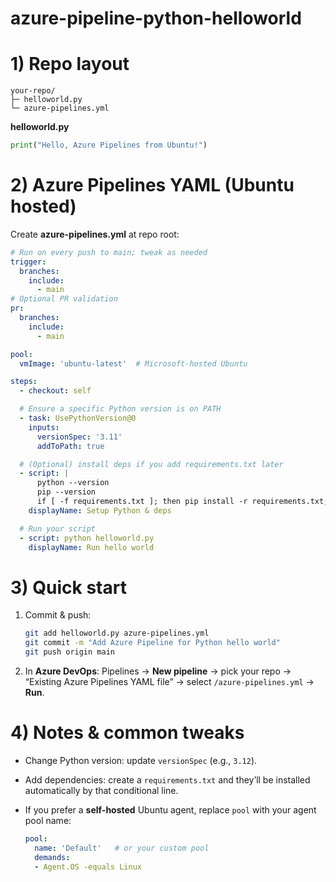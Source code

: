 # azure-pipeline-python-helloworld

# 1) Repo layout

```
your-repo/
├─ helloworld.py
└─ azure-pipelines.yml
```

**helloworld.py**

```python
print("Hello, Azure Pipelines from Ubuntu!")
```

# 2) Azure Pipelines YAML (Ubuntu hosted)

Create **azure-pipelines.yml** at repo root:

```yaml
# Run on every push to main; tweak as needed
trigger:
  branches:
    include:
      - main
# Optional PR validation
pr:
  branches:
    include:
      - main

pool:
  vmImage: 'ubuntu-latest'  # Microsoft-hosted Ubuntu

steps:
  - checkout: self

  # Ensure a specific Python version is on PATH
  - task: UsePythonVersion@0
    inputs:
      versionSpec: '3.11'
      addToPath: true

  # (Optional) install deps if you add requirements.txt later
  - script: |
      python --version
      pip --version
      if [ -f requirements.txt ]; then pip install -r requirements.txt; fi
    displayName: Setup Python & deps

  # Run your script
  - script: python helloworld.py
    displayName: Run hello world
```

# 3) Quick start

1. Commit & push:

   ```bash
   git add helloworld.py azure-pipelines.yml
   git commit -m "Add Azure Pipeline for Python hello world"
   git push origin main
   ```
2. In **Azure DevOps**: Pipelines → **New pipeline** → pick your repo → “Existing Azure Pipelines YAML file” → select `/azure-pipelines.yml` → **Run**.

# 4) Notes & common tweaks

* Change Python version: update `versionSpec` (e.g., `3.12`).
* Add dependencies: create a `requirements.txt` and they’ll be installed automatically by that conditional line.
* If you prefer a **self-hosted** Ubuntu agent, replace `pool` with your agent pool name:

  ```yaml
  pool:
    name: 'Default'   # or your custom pool
    demands:
    - Agent.OS -equals Linux
  ```
